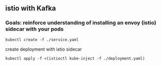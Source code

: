 istio with Kafka
---

### Goals: reinforce understanding of installing an envoy (istio) sidecar with your pods

```console
kubectl create -f ./service.yaml
```

create deployment with istio sidecar

```console
kubectl apply -f <(istioctl kube-inject -f ./deployment.yaml)
```

